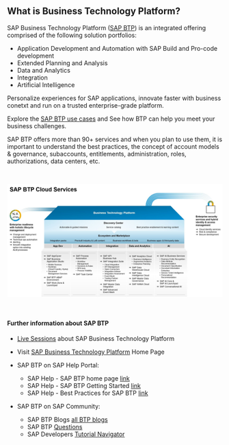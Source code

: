 ## What is Business Technology Platform?

SAP Business Technology Platform ([SAP BTP](https://www.sap.com/products/technology-platform.html)) is an integrated offering comprised of the following solution portfolios:

- Application Development and Automation with SAP Build and Pro-code development
- Extended Planning and Analysis
- Data and Analytics
- Integration
- Artificial Intelligence

Personalize experiences for SAP applications, innovate faster with business conetxt and run on a trusted enterprise-grade platform.

Explore the [SAP BTP use cases](https://www.sap.com/products/technology-platform/use-cases.html?sort=title_asc) and See how BTP can help you meet your business challenges.

SAP BTP offers more than 90+ services and when you plan to use them, it is important to understand the best practices, the concept of account models & governance, subaccounts, entitlements, administration, roles, authorizations, data centers, etc.

<br>

![](images/1_btp_cloud_services.png)

<br>

#### Further information about SAP BTP

* [Live Sessions](https://support.sap.com/en/product/onboarding-resource-center/business-technology-platform.html) about SAP Business Technology Platform

* Visit [SAP Business Technology Platform](https://www.sap.com/products/technology-platform.html) Home Page

* SAP BTP on SAP Help Portal:
    - SAP Help - SAP BTP home page [link](https://help.sap.com/docs/BTP/65de2977205c403bbc107264b8eccf4b/144e1733d0d64d58a7176e817fa6aeb3.html?locale=en-US)
    - SAP Help - SAP BTP Getting Started [link](https://help.sap.com/docs/BTP/65de2977205c403bbc107264b8eccf4b/144e1733d0d64d58a7176e817fa6aeb3.html?locale=en-US)
    - SAP Help - Best Practices for SAP BTP [link](https://help.sap.com/docs/BTP/df50977d8bfa4c9a8a063ddb37113c43/9f2bb927464e4d1ba3d13b2d79ca9bd1.html?locale=en-US)

* SAP BTP on SAP Community:
    - SAP BTP Blogs [all BTP blogs](https://blogs.sap.com/tags/8077228b-f0b1-4176-ad1b-61a78d61a847/)
    - SAP BTP [Questions](https://answers.sap.com/tags/8077228b-f0b1-4176-ad1b-61a78d61a847)
    - SAP Developers [Tutorial Navigator ](https://developers.sap.com/tutorial-navigator.html)


